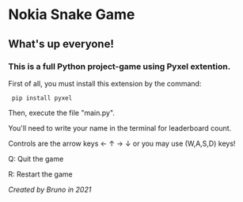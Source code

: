 # Nokia Snake Game

## What's up everyone!
    
### This is a full Python project-game using Pyxel extention.

First of all, you must install this extension by the command:
```
 pip install pyxel
```
Then, execute the file "main.py".

You'll need to write your name in the terminal for leaderboard count.

Controls are the arrow keys ← ↑ → ↓ or you may use (W,A,S,D) keys!

Q: Quit the game

R: Restart the game

*Created by Bruno in 2021*
